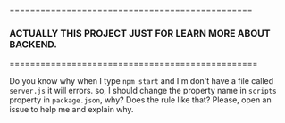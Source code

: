 ===============================================

### ACTUALLY THIS PROJECT JUST FOR LEARN MORE ABOUT BACKEND.

================================================

Do you know why when I type ```npm start``` and I'm don't have a file called ```server.js``` it will errors. so, I should change the property name in ```scripts``` property in ```package.json```, why? Does the rule like that? Please, open an issue to help me and explain why.
